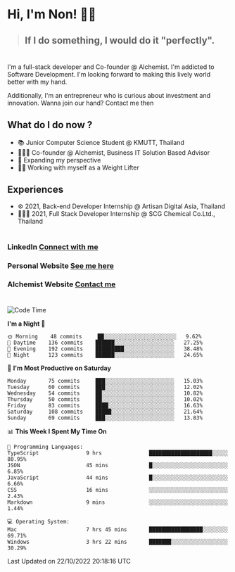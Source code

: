 # Hi, I'm Non! 🖐🏻

> ## If I do something, I would do it "perfectly".

#

I'm a full-stack developer and Co-founder @ Alchemist. I'm addicted to Software Development. I'm looking forward to making this lively world better with my hand.

Additionally, I'm an entrepreneur who is curious about investment and innovation. Wanna join our hand? Contact me then

## What do I do now ?

- 📚 Junior Computer Science Student @ KMUTT, Thailand
- 🧑🏻‍💻 Co-founder @ Alchemist, Business IT Solution Based Advisor
- 🌈 Expanding my perspective
- 🏋🏻 Working with myself as a Weight Lifter

## Experiences

- ⚙️ 2021, Back-end Developer Internship @ Artisan Digital Asia, Thailand
- 🧑🏻‍💻 2021, Full Stack Developer Internship @ SCG Chemical Co.Ltd., Thailand

#

### LinkedIn [Connect with me](https://www.linkedin.com/in/non-nontra/)

### Personal Website [See me here](https://nonnontra.com/)

### Alchemist Website [Contact me](https://alchemist-softwarehouse.co/)

#

<!--START_SECTION:waka-->
![Code Time](http://img.shields.io/badge/Code%20Time-2%2C086%20hrs%207%20mins-blue)

**I'm a Night 🦉** 

```text
🌞 Morning    48 commits     ██░░░░░░░░░░░░░░░░░░░░░░░   9.62% 
🌆 Daytime    136 commits    ██████░░░░░░░░░░░░░░░░░░░   27.25% 
🌃 Evening    192 commits    █████████░░░░░░░░░░░░░░░░   38.48% 
🌙 Night      123 commits    ██████░░░░░░░░░░░░░░░░░░░   24.65%

```
📅 **I'm Most Productive on Saturday** 

```text
Monday       75 commits     ███░░░░░░░░░░░░░░░░░░░░░░   15.03% 
Tuesday      60 commits     ███░░░░░░░░░░░░░░░░░░░░░░   12.02% 
Wednesday    54 commits     ██░░░░░░░░░░░░░░░░░░░░░░░   10.82% 
Thursday     50 commits     ██░░░░░░░░░░░░░░░░░░░░░░░   10.02% 
Friday       83 commits     ████░░░░░░░░░░░░░░░░░░░░░   16.63% 
Saturday     108 commits    █████░░░░░░░░░░░░░░░░░░░░   21.64% 
Sunday       69 commits     ███░░░░░░░░░░░░░░░░░░░░░░   13.83%

```


📊 **This Week I Spent My Time On** 

```text
💬 Programming Languages: 
TypeScript               9 hrs               ████████████████████░░░░░   80.95% 
JSON                     45 mins             █░░░░░░░░░░░░░░░░░░░░░░░░   6.85% 
JavaScript               44 mins             █░░░░░░░░░░░░░░░░░░░░░░░░   6.66% 
CSS                      16 mins             ░░░░░░░░░░░░░░░░░░░░░░░░░   2.43% 
Markdown                 9 mins              ░░░░░░░░░░░░░░░░░░░░░░░░░   1.44%

💻 Operating System: 
Mac                      7 hrs 45 mins       █████████████████░░░░░░░░   69.71% 
Windows                  3 hrs 22 mins       ███████░░░░░░░░░░░░░░░░░░   30.29%

```


 Last Updated on 22/10/2022 20:18:16 UTC
<!--END_SECTION:waka-->
